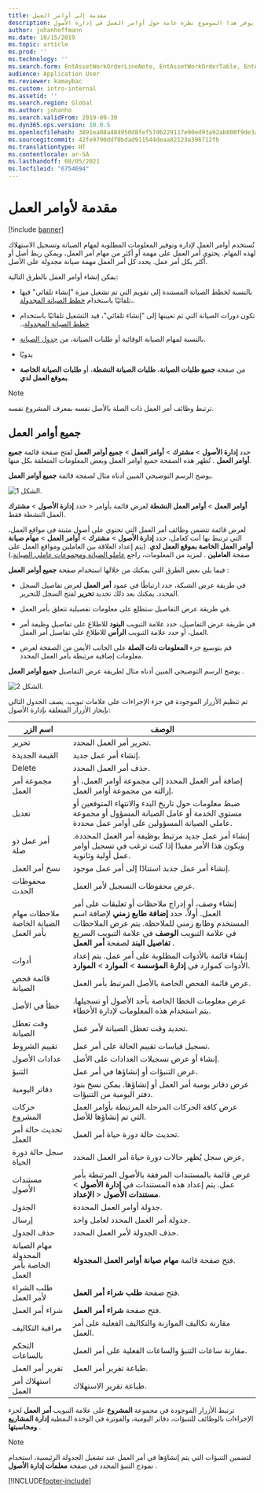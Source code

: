 ```yaml
---
title: مقدمة إلى أوامر العمل
description: يوفر هذا الموضوع نظرة عامة حول أوامر العمل في إدارة الأصول.
author: johanhoffmann
ms.date: 10/15/2019
ms.topic: article
ms.prod: ''
ms.technology: ''
ms.search.form: EntAssetWorkOrderLineNote, EntAssetWorkOrderTable, EntAssetWorkOrderActive, EntAssetWorkOrderHoursInfoPart, EntAssetWorkOrderLineListPage, EntAssetWorkOrderAddObjectBOMItem, EntAssetWorkOrderTablePoolAdd, EntAssetWorkOrderPurchReqListPagePreviewPane, EntAssetWorkOrderPoolReferenceAdd, EntAssetWorkOrderWorkspace, EntAssetWorkOrderTableAdjust, EntAssetWorkOrderGantt, EntAssetWorkOrderNotes, EntAssetWorkOrderActivePart, EntAssetWorkOrderTableInfoPart, EntAssetWorkOrderLineListPagePreviewPane, EntAssetWorkOrderTool, EntAssetMobileWorkOrderLineDetails, EntAssetMobileWorkOrderLineList, EntAssetMobileWorkOrderDetails
audience: Application User
ms.reviewer: kamaybac
ms.custom: intro-internal
ms.assetid: ''
ms.search.region: Global
ms.author: johanho
ms.search.validFrom: 2019-09-30
ms.dyn365.ops.version: 10.0.5
ms.openlocfilehash: 3891ea08a484950d8fef57d6229117e90ed93a92ab800f9de3ad82db3aff956d
ms.sourcegitcommit: 42fe9790ddf0bdad911544deaa82123a396712fb
ms.translationtype: HT
ms.contentlocale: ar-SA
ms.lasthandoff: 08/05/2021
ms.locfileid: "6754694"
---
```

# <a name="introduction-to-work-orders"></a>مقدمة لأوامر العمل

[!include [banner](../../includes/banner.md)]



تُستخدم أوامر العمل لإدارة وتوفير المعلومات المطلوبة لمهام الصيانة وتسجيل الاستهلاك لهذه المهام. يحتوي أمر العمل على مهمة أو أكثر من مهام أمر العمل، ويمكن ربط أصل أو أكثر بكل أمر عمل. يحدد كل أمر العمل مهمة صيانة مجدولة على الأصل.

يمكن إنشاء أوامر العمل بالطرق التالية:

- بالنسبة لخطط الصيانة المستندة إلى تقويم التي تم تشغيل ميزة "إنشاء تلقائي" فيها تلقائيًا باستخدام [خطط الصيانة المجدولة](../preventive-and-reactive-maintenance/schedule-maintenance-plans.md)،.

- تكون دورات الصيانة التي تم تعيينها إلى "إنشاء تلقائي"، ‏‫قيد التشغيل تلقائيًا باستخدام [خطط الصيانة المجدولة](../preventive-and-reactive-maintenance/maintenance-rounds.md)،.

- بالنسبة لمهام الصيانة الوقائية أو طلبات الصيانة، من [جدول الصيانة](../preventive-and-reactive-maintenance/maintenance-schedule.md).

- يدويًا

- من صفحة **جميع طلبات الصيانة**، **طلبات الصيانة النشطة**، أو **طلبات الصيانة الخاصة بموقع العمل لدي**.

>[!NOTE]
>ترتبط وظائف أمر العمل ذات الصلة بالأصل نفسه بمعرف المشروع نفسه.

## <a name="all-work-orders"></a>جميع أوامر العمل

حدد **إدارة الأصول** > **مشترك** > **أوامر العمل** > **جميع أوامر العمل** لفتح صفحة قائمة **جميع أوامر العمل** . تُظهر هذه الصفحة جميع أوامر العمل وبعض المعلومات المتعلقة بكل منها.

يوضح الرسم التوضيحي المبين أدناه مثال لصفحة قائمة **جميع أوامر العمل‬**.

![الشكل 1.](media/01-work-orders.png)

حدد **إدارة الأصول** > **مشترك‏‎** > **أوامر العمل** > **أوامر العمل النشطة** لعرض قائمة بأوامر العمل النشطة فقط. 

لعرض قائمة تتضمن وظائف أمر العمل التي تحتوي على أصول مثبتة في مواقع العمل، التي ترتبط بها أنت كعامل، حدد **إدارة الأصول** > **مشترك** > **أوامر العمل** > **مهام صيانة أوامر العمل الخاصة بموقع العمل لدي**. (يتم إعداد العلاقة بين العاملين ومواقع العمل على صفحة **العاملين** . لمزيد من المعلومات، راجع [عاملو الصيانة ومجموعات عاملي الصيانة](../setup-for-objects/workers-and-worker-groups.md).)

فيما يلي بعض الطرق التي يمكنك من خلالها استخدام صفحة **جميع أوامر العمل** :

- في طريقة عرض الشبكة، حدد ارتباطًا في عمود **أمر العمل** لعرض تفاصيل السجل المحدد. يمكنك بعد ذلك تحديد **تحرير** لفتح السجل للتحرير.

- في طريقة عرض التفاصيل ستطلع على معلومات تفصيلية تتعلق بأمر العمل.  

- في طريقة عرض التفاصيل، حدد علامة التبويب **البنود** للاطلاع على تفاصيل وظيفة أمر العمل، أو حدد علامة التبويب **الرأس** للاطلاع على تفاصيل أمر العمل.  

- قم بتوسيع جزء **المعلومات ذات الصلة‬** على الجانب الأيمن من الصفحة لعرض معلومات إضافية مرتبطة بأمر العمل المحدد.

يوضح الرسم التوضيحي المبين أدناه مثال لطريقة عرض التفاصيل **جميع أوامر العمل‬** .

![الشكل 2.](media/02-work-orders.png)


تم تنظيم الأزرار الموجودة في جزء الإجراءات على علامات تبويب. يصف الجدول التالي بإيجاز الأزرار المتعلقة بإدارة الأصول:



| اسم الزر                     | ‏‏الوصف                                                                                                                                                                                                                                                             |
|---------------------------------|-------------------------------------------------------------------------------------------------------------------------------------------------------------------------------------------------------------------------------------------------------------------------|
| تحرير                            | تحرير أمر العمل المحدد.                                                                                                                                                                                                                                           |
| القيمة الجديدة                             | إنشاء أمر عمل جديد.                                                                                                                                                                                                                                                  |
| Delete                          | حذف أمر العمل المحدد.                                                                                                                                                                                                                                         |
| مجموعة أمر العمل                 | إضافة أمر العمل المحدد إلى مجموعة أوامر العمل، أو إزالته من مجموعة أوامر العمل.                                                                                                                                                                                           |
| تعديل                          | ضبط معلومات حول تاريخ البدء والانتهاء المتوقعين أو مستوي الخدمة أو عامل الصيانة المسؤول أو مجموعة عاملي الصيانة المسؤولين على أوامر عمل محددة.                                                                                                                                     |
| أمر عمل ذو صلة              | إنشاء أمر عمل جديد مرتبط بوظيفة أمر العمل المحددة. ويكون هذا الأمر مفيدًا إذا كنت ترغب في تسجيل أوامر عمل أولية وثانوية.                                                                                                                              |
| نسخ أمر العمل                 | إنشاء أمر عمل جديد استنادًا إلى أمر عمل موجود.                                                                                                                                                                                                               |
| محفوظات الحدث                   | عرض محفوظات التسجيل لأمر العمل.                                                                                                                                                                                                                |
| ملاحظات مهام الصيانة الخاصة بأمر العمل                           | إنشاء وصف، أو إدراج ملاحظات أو تعليقات على أمر العمل. أولاً، حدد **إضافة طابع زمني** لإضافة اسم المستخدم وطابع زمني للملاحظة. يتم عرض الملاحظات في علامة التبويب **الوصف** في علامة التبويب السريع **تفاصيل البند** لصفحة **أمر العمل** .         |
| أدوات                           | إنشاء قائمة بالأدوات المطلوبة على أمر عمل. يتم إعداد الأدوات كموارد في **إدارة المؤسسة** > **الموارد** > **الموارد**.                                                                                                      |
| قائمة فحص الصيانة           | عرض قائمة الفحص الخاصة بالأصل المرتبط بأمر العمل.                                                                                                                                                                                                              |
| خطأ في الأصل                     | عرض معلومات الخطا الخاصة بأحد الأصول أو تسجيلها. يتم استخدام هذه المعلومات لإدارة الأخطاء.                                                                                                                                                                                      |
| وقت تعطل الصيانة            | تحديد وقت تعطل الصيانة لأمر عمل.                                                                                                                                                                                                                               |
| تقييم الشروط            | تسجيل قياسات تقييم الحالة على أمر عمل.                                                                                                                                                                                                             |
| عدادات الأصول                 | إنشاء أو عرض تسجيلات العدادات على الأصل.                                                                                                                                                                                                                     |
| التنبؤ                        | عرض التنبؤات أو إنشاؤها في أمر عمل.                                                                                                                                                                                                                               |
| دفاتر اليومية                        | عرض دفاتر يومية أمر العمل أو إنشاؤها. يمكن نسخ بنود دفتر اليومية من التنبؤات.                                                                                                                                                                                         |
| حركات المشروع            | عرض كافة الحركات المرحلة المرتبطة بأوامر العمل التي تم إنشاؤها للأصل.                                                                                                                                                                                             |
| تحديث حالة أمر العمل           | تحديث حالة دورة حياة أمر العمل.                                                                                                                                                                                                                                                |
| سجل حالة دورة الحياة                      | عرض سجل يُظهر حالات دورة حياة أمر العمل المحدد,                                                                                                                                                                                                                   |
| مستندات الأصول                | عرض قائمة بالمستندات المرفقة بالأصول المرتبطة بأمر عمل. يتم إعداد هذه المستندات في **إدارة الأصول** > **الإعداد‏‎** > **مستندات الأصول**.                                                                                                 |
| الجدول                        | جدولة أوامر العمل المحددة.                                                                                                                                                                                                                                      |
| إرسال            | جدولة أمر العمل المحدد لعامل واحد.                                                                                                                                                                                                                        |
| حذف الجدول                 | حذف الجدولة لأمر العمل المحدد.                                                                                                                                                                                                                          |
| مهام الصيانة المجدولة الخاصة بأمر العمل             | فتح صفحة قائمة **مهام صيانة أوامر العمل المجدولة‬**.                                                                                                                                                                                                                             |
| طلب الشراء لأمر العمل | فتح صفحة **طلب شراء أمر العمل**.                                                                                                                                                                                                                 |
| شراء أمر العمل             | فتح صفحة **شراء أمر العمل**.                                                                                                                                                                                                                             |
| مراقبة التكاليف                    | مقارنة تكاليف الموازنة والتكاليف الفعلية على أمر العمل.                                                                                                                                                                                                                |
| التحكم بالساعات                    | مقارنة ساعات التنبؤ والساعات الفعلية على أمر العمل.                                                                                                                                                                                                                |
| تقرير أمر العمل               | طباعة تقرير أمر العمل.                                                                                                                                                                                                                                                |
| استهلاك أمر العمل          | طباعة تقرير الاستهلاك.                                                                                                                                                                                                                                               |


ترتبط الأزرار الموجودة في مجموعة **المشروع** على علامة التبويب **أمر العمل** لجزء الإجراءات‬ بالوظائف للتنبؤات، دفاتر اليومية، والفوترة في الوحدة النمطية **إدارة المشاريع ومحاسبتها‬** .

>[!NOTE]
>لتضمين التنبؤات التي يتم إنشاؤها في أمر العمل عند تشغيل الجدولة الرئيسية، استخدام نموذج التنبؤ المحدد في صفحة **معلمات إدارة الأصول‬** .



[!INCLUDE[footer-include](../../../includes/footer-banner.md)]